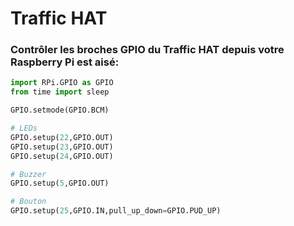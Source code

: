 <!--
---
name: Traffic HAT
class: board
type: multi
formfactor: HAT
manufacturer: Ryanteck
description: carte multi-usage avec buzzer, LED et bouton
image: 'traffic-hat.png'
pincount: 40
eeprom: yes
pin:
  '15':
    name: LED1 / vert
    direction: output
    active: high
  '16':
    name: LED2 / orange
    direction: output
    active: high
  '18':
    name: LED3 / rouge
    direction: output
    active: high
  '22':
    name: bouton
    direction: input
    active: high
  '29':
    name: buzzer
    direction: output
    active: high
-->
# Traffic HAT

### Contrôler les broches GPIO du Traffic HAT depuis votre Raspberry Pi est aisé:

```python
import RPi.GPIO as GPIO
from time import sleep

GPIO.setmode(GPIO.BCM)

# LEDs
GPIO.setup(22,GPIO.OUT)
GPIO.setup(23,GPIO.OUT)
GPIO.setup(24,GPIO.OUT)

# Buzzer
GPIO.setup(5,GPIO.OUT)

# Bouton
GPIO.setup(25,GPIO.IN,pull_up_down=GPIO.PUD_UP)
```
